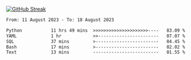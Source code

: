 [![GitHub Streak](https://streak-stats.demolab.com?user=renren-017&theme=sea&hide_border=true&background=DD272700)](https://git.io/streak-stats)

<!--START_SECTION:waka-->

```txt
From: 11 August 2023 - To: 18 August 2023

Python           11 hrs 49 mins  >>>>>>>>>>>>>>>>>>>>>----   83.09 %
YAML             1 hr            >>-----------------------   07.07 %
SQL              37 mins         >------------------------   04.45 %
Bash             17 mins         >------------------------   02.02 %
Text             13 mins         -------------------------   01.55 %
```

<!--END_SECTION:waka-->
